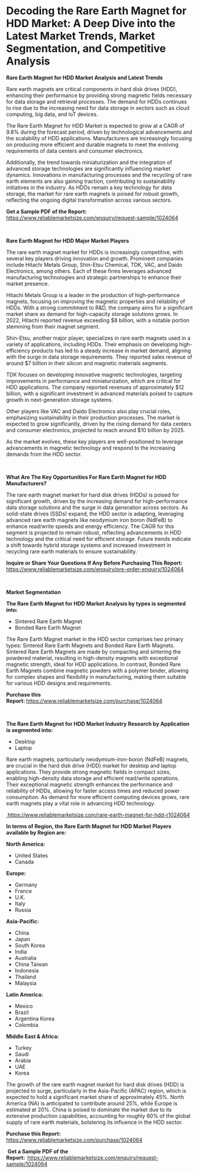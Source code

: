 <p><h1>Decoding the Rare Earth Magnet for HDD Market: A Deep Dive into the Latest Market Trends, Market Segmentation, and Competitive Analysis</h1></p><p><strong>Rare Earth Magnet for HDD Market Analysis and Latest Trends</strong></p>
<p><p>Rare earth magnets are critical components in hard disk drives (HDD), enhancing their performance by providing strong magnetic fields necessary for data storage and retrieval processes. The demand for HDDs continues to rise due to the increasing need for data storage in sectors such as cloud computing, big data, and IoT devices. </p><p>The Rare Earth Magnet for HDD Market is expected to grow at a CAGR of 9.8% during the forecast period, driven by technological advancements and the scalability of HDD applications. Manufacturers are increasingly focusing on producing more efficient and durable magnets to meet the evolving requirements of data centers and consumer electronics. </p><p>Additionally, the trend towards miniaturization and the integration of advanced storage technologies are significantly influencing market dynamics. Innovations in manufacturing processes and the recycling of rare earth elements are also gaining traction, contributing to sustainability initiatives in the industry. As HDDs remain a key technology for data storage, the market for rare earth magnets is poised for robust growth, reflecting the ongoing digital transformation across various sectors.</p></p>
<p><strong>Get a Sample PDF of the Report:&nbsp;</strong> <a href="https://www.reliablemarketsize.com/enquiry/request-sample/1024064?utm_campaign=3010&utm_medium=2&utm_source=Github&utm_content=ia&utm_term=18042025&utm_id=rare-earth-magnet-for-hdd">https://www.reliablemarketsize.com/enquiry/request-sample/1024064</a></p>
<p>&nbsp;</p>
<p><strong>Rare Earth Magnet for HDD Major Market Players</strong></p>
<p><p>The rare earth magnet market for HDDs is increasingly competitive, with several key players driving innovation and growth. Prominent companies include Hitachi Metals Group, Shin-Etsu Chemical, TDK, VAC, and Daido Electronics, among others. Each of these firms leverages advanced manufacturing technologies and strategic partnerships to enhance their market presence.</p><p>Hitachi Metals Group is a leader in the production of high-performance magnets, focusing on improving the magnetic properties and reliability of HDDs. With a strong commitment to R&D, the company aims for a significant market share as demand for high-capacity storage solutions grows. In 2022, Hitachi reported revenue exceeding $8 billion, with a notable portion stemming from their magnet segment.</p><p>Shin-Etsu, another major player, specializes in rare earth magnets used in a variety of applications, including HDDs. Their emphasis on developing high-efficiency products has led to a steady increase in market demand, aligning with the surge in data storage requirements. They reported sales revenue of around $7 billion in their silicon and magnetic materials segments.</p><p>TDK focuses on developing innovative magnetic technologies, targeting improvements in performance and miniaturization, which are critical for HDD applications. The company reported revenues of approximately $12 billion, with a significant investment in advanced materials poised to capture growth in next-generation storage systems.</p><p>Other players like VAC and Daido Electronics also play crucial roles, emphasizing sustainability in their production processes. The market is expected to grow significantly, driven by the rising demand for data centers and consumer electronics, projected to reach around $10 billion by 2025.</p><p>As the market evolves, these key players are well-positioned to leverage advancements in magnetic technology and respond to the increasing demands from the HDD sector.</p></p>
<p>&nbsp;</p>
<p><strong>What Are The Key Opportunities For Rare Earth Magnet for HDD Manufacturers?</strong></p>
<p><p>The rare earth magnet market for hard disk drives (HDDs) is poised for significant growth, driven by the increasing demand for high-performance data storage solutions and the surge in data generation across sectors. As solid-state drives (SSDs) expand, the HDD sector is adapting, leveraging advanced rare earth magnets like neodymium iron boron (NdFeB) to enhance read/write speeds and energy efficiency. The CAGR for this segment is projected to remain robust, reflecting advancements in HDD technology and the critical need for efficient storage. Future trends indicate a shift towards hybrid storage systems and increased investment in recycling rare earth materials to ensure sustainability.</p></p>
<p><strong>Inquire or Share Your Questions If Any Before Purchasing This Report:</strong> <a href="https://www.reliablemarketsize.com/enquiry/pre-order-enquiry/1024064?utm_campaign=3010&utm_medium=2&utm_source=Github&utm_content=ia&utm_term=18042025&utm_id=rare-earth-magnet-for-hdd">https://www.reliablemarketsize.com/enquiry/pre-order-enquiry/1024064</a></p>
<p>&nbsp;</p>
<p><strong>Market Segmentation</strong></p>
<p><strong>The Rare Earth Magnet for HDD Market Analysis by types is segmented into:</strong></p>
<p><ul><li>Sintered Rare Earth Magnet</li><li>Bonded Rare Earth Magnet</li></ul></p>
<p><p>The Rare Earth Magnet market in the HDD sector comprises two primary types: Sintered Rare Earth Magnets and Bonded Rare Earth Magnets. Sintered Rare Earth Magnets are made by compacting and sintering the powdered material, resulting in high-density magnets with exceptional magnetic strength, ideal for HDD applications. In contrast, Bonded Rare Earth Magnets combine magnetic powders with a polymer binder, allowing for complex shapes and flexibility in manufacturing, making them suitable for various HDD designs and requirements.</p></p>
<p><strong>Purchase this Report:&nbsp;</strong><a href="https://www.reliablemarketsize.com/purchase/1024064?utm_campaign=3010&utm_medium=2&utm_source=Github&utm_content=ia&utm_term=18042025&utm_id=rare-earth-magnet-for-hdd">https://www.reliablemarketsize.com/purchase/1024064</a></p>
<p>&nbsp;</p>
<p><strong>The Rare Earth Magnet for HDD Market Industry Research by Application is segmented into:</strong></p>
<p><ul><li>Desktop</li><li>Laptop</li></ul></p>
<p><p>Rare earth magnets, particularly neodymium-iron-boron (NdFeB) magnets, are crucial in the hard disk drive (HDD) market for desktop and laptop applications. They provide strong magnetic fields in compact sizes, enabling high-density data storage and efficient read/write operations. Their exceptional magnetic strength enhances the performance and reliability of HDDs, allowing for faster access times and reduced power consumption. As demand for more efficient computing devices grows, rare earth magnets play a vital role in advancing HDD technology.</p></p>
<p><a href="https://www.reliablemarketsize.com/rare-earth-magnet-for-hdd-r1024064?utm_campaign=3010&utm_medium=2&utm_source=Github&utm_content=ia&utm_term=18042025&utm_id=rare-earth-magnet-for-hdd">&nbsp;https://www.reliablemarketsize.com/rare-earth-magnet-for-hdd-r1024064</a></p>
<p><strong>In terms of Region, the Rare Earth Magnet for HDD Market Players available by Region are:</strong></p>
<p>
    <p> <strong> North America: </strong>
        <ul>
            <li>United States</li>
            <li>Canada</li>
        </ul>
        </p> 
    <p> <strong> Europe: </strong>
        <ul>
            <li>Germany</li>
            <li>France</li>
            <li>U.K.</li>
            <li>Italy</li>
            <li>Russia</li>
        </ul>
        </p> 
    <p> <strong> Asia-Pacific: </strong>
        <ul>
            <li>China</li>
            <li>Japan</li>
            <li>South Korea</li>
            <li>India</li>
            <li>Australia</li>
            <li>China Taiwan</li>
            <li>Indonesia</li>
            <li>Thailand</li>
            <li>Malaysia</li>
        </ul>
        </p> 
    <p> <strong> Latin America: </strong>
        <ul>
            <li>Mexico</li>
            <li>Brazil</li>
            <li>Argentina Korea</li>
            <li>Colombia</li>
        </ul>
        </p> 
    <p> <strong> Middle East & Africa: </strong>
        <ul>
            <li>Turkey</li>
            <li>Saudi</li>
            <li>Arabia</li>
            <li>UAE</li>
            <li>Korea</li>
        </ul>
    </p>
    </p>
<p><p>The growth of the rare earth magnet market for hard disk drives (HDD) is projected to surge, particularly in the Asia-Pacific (APAC) region, which is expected to hold a significant market share of approximately 45%. North America (NA) is anticipated to contribute around 25%, while Europe is estimated at 20%. China is poised to dominate the market due to its extensive production capabilities, accounting for roughly 60% of the global supply of rare earth materials, bolstering its influence in the HDD sector.</p></p>
<p><strong>Purchase this Report: </strong><a href="https://www.reliablemarketsize.com/purchase/1024064?utm_campaign=3010&utm_medium=2&utm_source=Github&utm_content=ia&utm_term=18042025&utm_id=rare-earth-magnet-for-hdd">https://www.reliablemarketsize.com/purchase/1024064</a></p>
<p>&nbsp;<strong>Get a Sample PDF of the Report:&nbsp;&nbsp;</strong><a href="https://www.reliablemarketsize.com/enquiry/request-sample/1024064?utm_campaign=3010&utm_medium=2&utm_source=Github&utm_content=ia&utm_term=18042025&utm_id=rare-earth-magnet-for-hdd">https://www.reliablemarketsize.com/enquiry/request-sample/1024064</a></p>
<p><strong></strong></p>
<p><p></p><p></p><p></p></p>